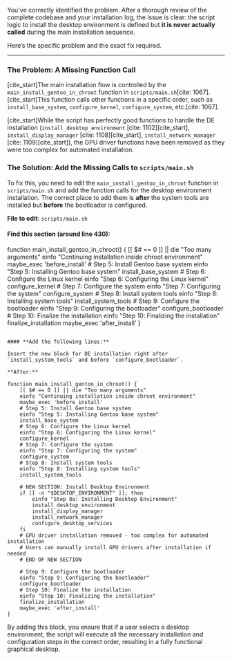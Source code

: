 You've correctly identified the problem. After a thorough review of the complete codebase and your installation log, the issue is clear: the script logic to install the desktop environment is defined but **it is never actually called** during the main installation sequence.

Here’s the specific problem and the exact fix required.

-----

### The Problem: A Missing Function Call

[cite\_start]The main installation flow is controlled by the `main_install_gentoo_in_chroot` function in `scripts/main.sh`[cite: 1067]. [cite\_start]This function calls other functions in a specific order, such as `install_base_system`, `configure_kernel`, `configure_system`, etc.[cite: 1067].

[cite\_start]While the script has perfectly good functions to handle the DE installation (`install_desktop_environment` [cite: 1102][cite\_start], `install_display_manager` [cite: 1108][cite\_start], `install_network_manager` [cite: 1109][cite\_start]), the GPU driver functions have been removed as they were too complex for automated installation.

### The Solution: Add the Missing Calls to `scripts/main.sh`

To fix this, you need to edit the `main_install_gentoo_in_chroot` function in `scripts/main.sh` and add the function calls for the desktop environment installation. The correct place to add them is **after** the system tools are installed but **before** the bootloader is configured.

**File to edit**: `scripts/main.sh`

#### **Find this section (around line 430):**

function main_install_gentoo_in_chroot() {
	[[ $# == 0 ]] || die "Too many arguments"
	einfo "Continuing installation inside chroot environment"
	maybe_exec 'before_install'
	# Step 5: Install Gentoo base system
	einfo "Step 5: Installing Gentoo base system"
	install_base_system
	# Step 6: Configure the Linux kernel
	einfo "Step 6: Configuring the Linux kernel"
	configure_kernel
	# Step 7: Configure the system
	einfo "Step 7: Configuring the system"
	configure_system
	# Step 8: Install system tools
	einfo "Step 8: Installing system tools"
	install_system_tools
	# Step 9: Configure the bootloader
	einfo "Step 9: Configuring the bootloader"
	configure_bootloader
	# Step 10: Finalize the installation
	einfo "Step 10: Finalizing the installation"
	finalize_installation
	maybe_exec 'after_install'
}
```

#### **Add the following lines:**

Insert the new block for DE installation right after `install_system_tools` and before `configure_bootloader`.

**After:**

function main_install_gentoo_in_chroot() {
	[[ $# == 0 ]] || die "Too many arguments"
	einfo "Continuing installation inside chroot environment"
	maybe_exec 'before_install'
	# Step 5: Install Gentoo base system
	einfo "Step 5: Installing Gentoo base system"
	install_base_system
	# Step 6: Configure the Linux kernel
	einfo "Step 6: Configuring the Linux kernel"
	configure_kernel
	# Step 7: Configure the system
	einfo "Step 7: Configuring the system"
	configure_system
	# Step 8: Install system tools
	einfo "Step 8: Installing system tools"
	install_system_tools

	# NEW SECTION: Install Desktop Environment
	if [[ -n "$DESKTOP_ENVIRONMENT" ]]; then
		einfo "Step 8a: Installing Desktop Environment"
		install_desktop_environment
		install_display_manager
		install_network_manager
		configure_desktop_services
	fi
	# GPU driver installation removed - too complex for automated installation
	# Users can manually install GPU drivers after installation if needed
	# END OF NEW SECTION

	# Step 9: Configure the bootloader
	einfo "Step 9: Configuring the bootloader"
	configure_bootloader
	# Step 10: Finalize the installation
	einfo "Step 10: Finalizing the installation"
	finalize_installation
	maybe_exec 'after_install'
}
```

By adding this block, you ensure that if a user selects a desktop environment, the script will execute all the necessary installation and configuration steps in the correct order, resulting in a fully functional graphical desktop.
